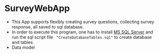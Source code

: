 # SurveyWebApp
 - This App supports flexibly creating survey questions, collecting survey response, all saved to sql database. 
 - In order to execute this program, one has to install [MS SQL Server](https://www.microsoft.com/en-us/sql-server/sql-server-downloads) and run the sql script file ``` "CreateDatabaseTables.sql"``` to create database and tables. 
 - Data model  
[](images/DataModel.png)
 
